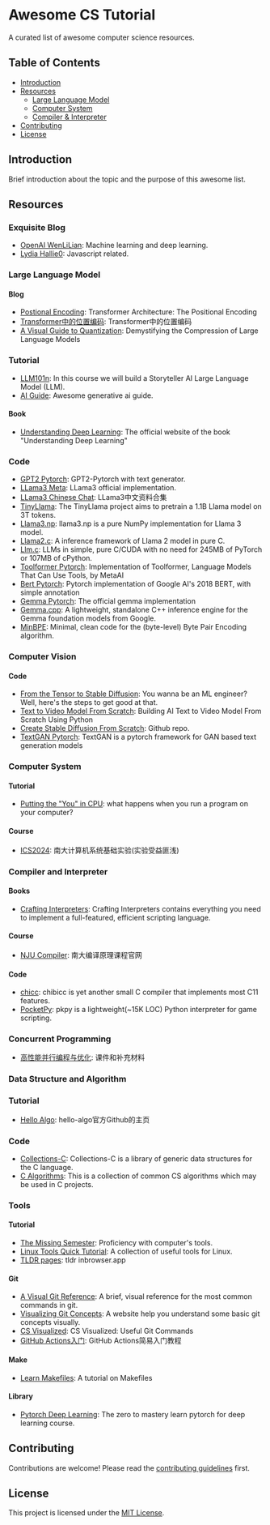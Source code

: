 # Awesome CS Tutorial

A curated list of awesome computer science resources.

## Table of Contents
- [Introduction](#introduction)
- [Resources](#resources)
  - [Large Language Model](#large-language-model)
  - [Computer System](#computer-system)
  - [Compiler & Interpreter](#compiler-and-interpreter)
- [Contributing](#contributing)
- [License](#license)

## Introduction
Brief introduction about the topic and the purpose of this awesome list.

## Resources

### Exquisite Blog
- [OpenAI WenLiLian](https://lilianweng.github.io/): Machine learning and deep learning.
- [Lydia Hallie0](https://dev.to/lydiahallie/javascript-visualized-event-loop-3dif): Javascript related.

### Large Language Model

#### Blog
- [Postional Encoding](https://kazemnejad.com/blog/transformer_architecture_positional_encoding/): Transformer Architecture: The Positional Encoding
- [Transformer中的位置编码](https://0809zheng.github.io/2022/07/01/posencode.html): Transformer中的位置编码
- [A Visual Guide to Quantization](https://newsletter.maartengrootendorst.com/p/a-visual-guide-to-quantization): Demystifying the Compression of Large Language Models

### Tutorial
- [LLM101n](https://github.com/karpathy/LLM101n): In this course we will build a Storyteller AI Large Language Model (LLM). 
- [AI Guide](https://github.com/aishwaryanr/awesome-generative-ai-guide): Awesome generative ai guide.

#### Book
- [Understanding Deep Learning](https://udlbook.github.io/udlbook/): The official website of the book "Understanding Deep Learning"

### Code
- [GPT2 Pytorch](https://github.com/graykode/gpt-2-Pytorch): GPT2-Pytorch with text generator.
- [LLama3 Meta](https://github.com/meta-llama/llama3): LLama3 official implementation.
- [LLama3 Chinese Chat](https://github.com/CrazyBoyM/llama3-Chinese-chat): LLama3中文资料合集
- [TinyLlama](https://github.com/jzhang38/TinyLlama.git): The TinyLlama project aims to pretrain a 1.1B Llama model on 3T tokens.
- [Llama3.np](https://github.com/likejazz/llama3.np): llama3.np is a pure NumPy implementation for Llama 3 model. 
- [Llama2.c](https://github.com/karpathy/llama2.c): A inference framework of Llama 2 model in pure C.
- [Llm.c](https://github.com/karpathy/llm.c): LLMs in simple, pure C/CUDA with no need for 245MB of PyTorch or 107MB of cPython.
- [Toolformer Pytorch](https://github.com/krahets/hello-algo): Implementation of Toolformer, Language Models That Can Use Tools, by MetaAI
- [Bert Pytorch](https://github.com/codertimo/BERT-pytorch): Pytorch implementation of Google AI's 2018 BERT, with simple annotation
- [Gemma Pytorch](https://github.com/google/gemma_pytorch): The official gemma implementation
- [Gemma.cpp](https://github.com/google/gemma.cpp): A lightweight, standalone C++ inference engine for the Gemma foundation models from Google.
- [MinBPE](https://github.com/karpathy/minbpe): Minimal, clean code for the (byte-level) Byte Pair Encoding algorithm.


### Computer Vision

#### Code
- [From the Tensor to Stable Diffusion](https://github.com/jla524/fromthetensor.git): You wanna be an ML engineer? Well, here's the steps to get good at that.
- [Text to Video Model From Scratch](https://github.com/FareedKhan-dev/AI-text-to-video-model-from-scratch): Building AI Text to Video Model From Scratch Using Python
- [Create Stable Diffusion From Scratch](https://github.com/FareedKhan-dev/create-stable-diffusion-from-scratch.git): Github repo.
- [TextGAN Pytorch](https://github.com/williamSYSU/TextGAN-PyTorch): TextGAN is a pytorch framework for GAN based text generation models

<!-- Comment -->
### Computer System

#### Tutorial
- [Putting the "You" in CPU](https://cpu.land/): what happens when you run a program on your computer?

#### Course
- [ICS2024](https://nju-projectn.github.io/ics-pa-gitbook/ics2024/index.html): 南大计算机系统基础实验(实验受益匪浅)

<!-- Comment -->
### Compiler and Interpreter

#### Books
- [Crafting Interpreters](https://craftinginterpreters.com/): Crafting Interpreters contains everything you need to implement a full-featured, efficient scripting language.

#### Course
- [NJU Compiler](http://docs.compilers.cpl.icu/#/): 南大编译原理课程官网

#### Code
- [chicc](https://github.com/rui314/chibicc): chibicc is yet another small C compiler that implements most C11 features. 
- [PocketPy](https://github.com/pocketpy/pocketpy): pkpy is a lightweight(~15K LOC) Python interpreter for game scripting.

<!-- Comment -->
### Concurrent Programming
- [高性能并行编程与优化](https://github.com/parallel101/course): 课件和补充材料

<!-- Comment -->
### Data Structure and Algorithm

### Tutorial
- [Hello Algo](https://github.com/krahets/hello-algo): hello-algo官方Github的主页

### Code
- [Collections-C](https://github.com/srdja/Collections-C): Collections-C is a library of generic data structures for the C language.
- [C Algorithms](https://github.com/fragglet/c-algorithms): This is a collection of common CS algorithms which may be used in C projects.

<!-- Comment -->
### Tools

#### Tutorial
- [The Missing Semester](https://missing-semester-cn.github.io/): Proficiency with computer's tools.
- [Linux Tools Quick Tutorial](https://linuxtools-rst.readthedocs.io/zh-cn/latest/base/index.html): A collection of useful tools for Linux.
- [TLDR pages](https://tldr.inbrowser.app/pages/common/du): tldr inbrowser.app

#### Git
- [A Visual Git Reference](https://marklodato.github.io/visual-git-guide/index-en.html): A brief, visual reference for the most common commands in git.
- [Visualizing Git Concepts](https://onlywei.github.io/explain-git-with-d3/): A website help you understand some basic git concepts visually.
- [CS Visualized](https://dev.to/lydiahallie/cs-visualized-useful-git-commands-37p1): CS Visualized: Useful Git Commands
- [GitHub Actions入门](https://www.ruanyifeng.com/blog/2019/09/getting-started-with-github-actions.html): GitHub Actions简易入门教程

#### Make
- [Learn Makefiles](http://makefiletutorial.foofun.cn/): A tutorial on Makefiles

#### Library
- [Pytorch Deep Learning](https://github.com/mrdbourke/pytorch-deep-learning): The zero to mastery learn pytorch for deep learning course.

## Contributing
Contributions are welcome! Please read the [contributing guidelines](CONTRIBUTING.md) first.

## License
This project is licensed under the [MIT License](LICENSE).

